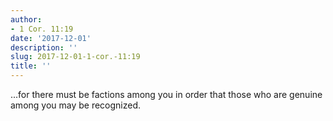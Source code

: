 ```yaml
---
author:
- 1 Cor. 11:19
date: '2017-12-01'
description: ''
slug: 2017-12-01-1-cor.-11:19
title: ''
---
```

...for there must be factions among you in order that those who are genuine among you may be recognized.



